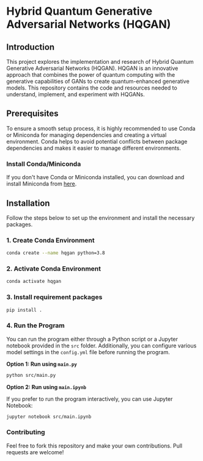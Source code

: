# Hybrid Quantum Generative Adversarial Networks (HQGAN)

## Introduction

This project explores the implementation and research of Hybrid Quantum Generative Adversarial Networks (HQGAN). HQGAN is an innovative approach that combines the power of quantum computing with the generative capabilities of GANs to create quantum-enhanced generative models. This repository contains the code and resources needed to understand, implement, and experiment with HQGANs.

## Prerequisites

To ensure a smooth setup process, it is highly recommended to use Conda or Miniconda for managing dependencies and creating a virtual environment. Conda helps to avoid potential conflicts between package dependencies and makes it easier to manage different environments.

### Install Conda/Miniconda

If you don't have Conda or Miniconda installed, you can download and install Miniconda from [here](https://docs.conda.io/en/latest/miniconda.html).

## Installation

Follow the steps below to set up the environment and install the necessary packages.

### 1. Create Conda Environment

```bash
conda create --name hqgan python=3.8
```

### 2. Activate Conda Environment
```bash
conda activate hqgan
```

### 3. Install requirement packages
```bash
pip install .
```

### 4. Run the Program

You can run the program either through a Python script or a Jupyter notebook provided in the `src` folder. Additionally, you can configure various model settings in the `config.yml` file before running the program.

**Option 1: Run using `main.py`**

```bash
python src/main.py
```

**Option 2: Run using `main.ipynb`**

If you prefer to run the program interactively, you can use Jupyter Notebook:

```bash
jupyter notebook src/main.ipynb
```

### Contributing
Feel free to fork this repository and make your own contributions. Pull requests are welcome!
